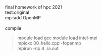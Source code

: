 final homework of hpc 2021
<br>
test:original
<br>
mpi:add OpenMP
<br>
<br>
compile 
> module load gcc
> module load intel-mpi  
> mpicxx 00_hello.cpp -fopenmp  
> mpirun -np 4 ./a.out
